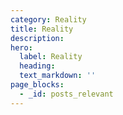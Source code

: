 ```yaml
---
category: Reality
title: Reality
description:
hero:
  label: Reality
  heading:
  text_markdown: ''
page_blocks:
  - _id: posts_relevant
---
```

